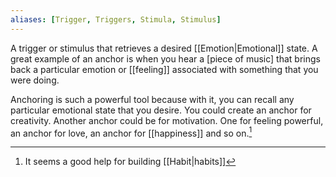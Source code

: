 ```yaml
---
aliases: [Trigger, Triggers, Stimula, Stimulus]
---
```


A trigger or stimulus that retrieves a desired [[Emotion|Emotional]] state. A great example of an anchor is when you hear a [piece of music] that brings back a particular emotion or [[feeling]] associated with something that you were doing.

Anchoring is such a powerful tool because with it, you can recall any particular emotional state that you desire. You could create an anchor for creativity. Another anchor could be for motivation. One for feeling powerful, an anchor for love, an anchor for [[happiness]] and so on.[^1]

[^1]: It seems a good help for building [[Habit|habits]]
